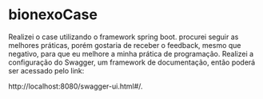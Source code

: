 # bionexoCase


Realizei o case utilizando o framework spring boot.
procurei seguir as melhores práticas, porém gostaria de receber o feedback, mesmo que negativo, para que eu melhore a minha prática de programação.
Realizei a configuração do  Swagger, um framework de documentação, então poderá ser acessado pelo link:

http://localhost:8080/swagger-ui.html#/.
